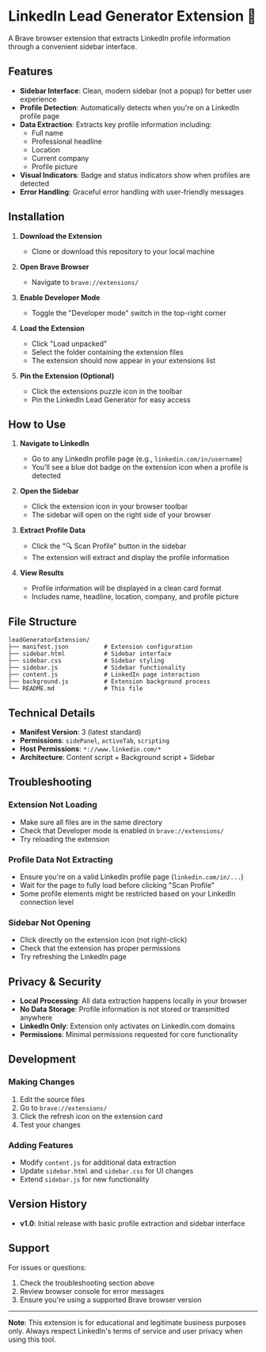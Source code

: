 # LinkedIn Lead Generator Extension 🎯

A Brave browser extension that extracts LinkedIn profile information through a convenient sidebar interface.

## Features

- **Sidebar Interface**: Clean, modern sidebar (not a popup) for better user experience
- **Profile Detection**: Automatically detects when you're on a LinkedIn profile page
- **Data Extraction**: Extracts key profile information including:
  - Full name
  - Professional headline
  - Location
  - Current company
  - Profile picture
- **Visual Indicators**: Badge and status indicators show when profiles are detected
- **Error Handling**: Graceful error handling with user-friendly messages

## Installation

1. **Download the Extension**
   - Clone or download this repository to your local machine

2. **Open Brave Browser**
   - Navigate to `brave://extensions/`

3. **Enable Developer Mode**
   - Toggle the "Developer mode" switch in the top-right corner

4. **Load the Extension**
   - Click "Load unpacked"
   - Select the folder containing the extension files
   - The extension should now appear in your extensions list

5. **Pin the Extension (Optional)**
   - Click the extensions puzzle icon in the toolbar
   - Pin the LinkedIn Lead Generator for easy access

## How to Use

1. **Navigate to LinkedIn**
   - Go to any LinkedIn profile page (e.g., `linkedin.com/in/username`)
   - You'll see a blue dot badge on the extension icon when a profile is detected

2. **Open the Sidebar**
   - Click the extension icon in your browser toolbar
   - The sidebar will open on the right side of your browser

3. **Extract Profile Data**
   - Click the "🔍 Scan Profile" button in the sidebar
   - The extension will extract and display the profile information

4. **View Results**
   - Profile information will be displayed in a clean card format
   - Includes name, headline, location, company, and profile picture

## File Structure

```
leadGeneratorExtension/
├── manifest.json          # Extension configuration
├── sidebar.html           # Sidebar interface
├── sidebar.css            # Sidebar styling
├── sidebar.js             # Sidebar functionality
├── content.js             # LinkedIn page interaction
├── background.js          # Extension background process
└── README.md              # This file
```

## Technical Details

- **Manifest Version**: 3 (latest standard)
- **Permissions**: `sidePanel`, `activeTab`, `scripting`
- **Host Permissions**: `*://www.linkedin.com/*`
- **Architecture**: Content script + Background script + Sidebar

## Troubleshooting

### Extension Not Loading
- Make sure all files are in the same directory
- Check that Developer mode is enabled in `brave://extensions/`
- Try reloading the extension

### Profile Data Not Extracting
- Ensure you're on a valid LinkedIn profile page (`linkedin.com/in/...`)
- Wait for the page to fully load before clicking "Scan Profile"
- Some profile elements might be restricted based on your LinkedIn connection level

### Sidebar Not Opening
- Click directly on the extension icon (not right-click)
- Check that the extension has proper permissions
- Try refreshing the LinkedIn page

## Privacy & Security

- **Local Processing**: All data extraction happens locally in your browser
- **No Data Storage**: Profile information is not stored or transmitted anywhere
- **LinkedIn Only**: Extension only activates on LinkedIn.com domains
- **Permissions**: Minimal permissions requested for core functionality

## Development

### Making Changes
1. Edit the source files
2. Go to `brave://extensions/`
3. Click the refresh icon on the extension card
4. Test your changes

### Adding Features
- Modify `content.js` for additional data extraction
- Update `sidebar.html` and `sidebar.css` for UI changes  
- Extend `sidebar.js` for new functionality

## Version History

- **v1.0**: Initial release with basic profile extraction and sidebar interface

## Support

For issues or questions:
1. Check the troubleshooting section above
2. Review browser console for error messages
3. Ensure you're using a supported Brave browser version

---

**Note**: This extension is for educational and legitimate business purposes only. Always respect LinkedIn's terms of service and user privacy when using this tool.
